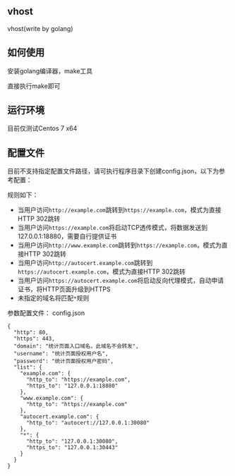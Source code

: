 vhost
---
vhost(write by golang)



如何使用
---
安装golang编译器，make工具

直接执行make即可



运行环境
---
目前仅测试Centos 7 x64



配置文件
---
目前不支持指定配置文件路径，请可执行程序目录下创建config.json，以下为参考配置：

规则如下：
- 当用户访问`http://example.com`跳转到`https://example.com`，模式为直接HTTP 302跳转
- 当用户访问`https://example.com`将启动TCP透传模式，将数据发送到127.0.0.1:18880，需要自行提供证书
- 当用户访问`http://www.example.com`跳转到`https://example.com`，模式为直接HTTP 302跳转
- 当用户访问`http://autocert.example.com`跳转到`https://autocert.example.com`，模式为直接HTTP 302跳转
- 当用户访问`https://autocert.example.com`将启动反向代理模式，自动申请证书，将HTTP页面升级到HTTPS
- 未指定的域名将匹配`*`规则

参数配置文件：
config.json
```
{
  "http": 80,
  "https": 443,
  "domain": "统计页面入口域名，此域名不会转发",
  "username": "统计页面授权用户名",
  "password": "统计页面授权用户密码",
  "list": {
    "example.com": {
      "http_to": "https://example.com",
      "https_to": "127.0.0.1:18880"
    },
    "www.example.com": {
      "http_to": "https://example.com"
    },
    "autocert.example.com": {
      "http_to": "autocert://127.0.0.1:30080"
    },
    "*": {
      "http_to": "127.0.0.1:30080",
      "https_to": "127.0.0.1:30443"
    }
  }
}
```
